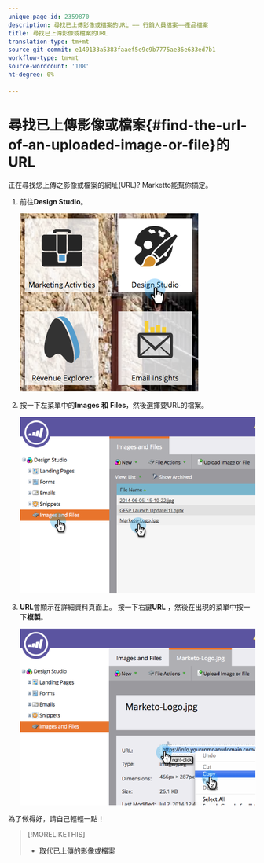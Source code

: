```yaml
---
unique-page-id: 2359870
description: 尋找已上傳影像或檔案的URL —— 行銷人員檔案——產品檔案
title: 尋找已上傳影像或檔案的URL
translation-type: tm+mt
source-git-commit: e149133a5383faaef5e9c9b7775ae36e633ed7b1
workflow-type: tm+mt
source-wordcount: '108'
ht-degree: 0%

---
```



# 尋找已上傳影像或檔案{#find-the-url-of-an-uploaded-image-or-file}的URL

正在尋找您上傳之影像或檔案的網址(URL)? Marketto能幫你搞定。

1. 前往&#x200B;**Design Studio**。

   ![](assets/designstudio-4.png)

1. 按一下左菜單中的&#x200B;**Images** **和** **Files**，然後選擇要URL的檔案。

   ![](assets/image2014-9-25-14-3a47-3a53.png)

1. **URL**&#x200B;會顯示在詳細資料頁面上。 按一下右鍵&#x200B;**URL** ，然後在出現的菜單中按一下&#x200B;**複製**。

   ![](assets/image2014-9-25-14-3a48-3a16.png)

為了做得好，請自己輕輕一點！

>[!MORELIKETHIS]
>
>* [取代已上傳的影像或檔案](replace-an-uploaded-image-or-file.md)

>



